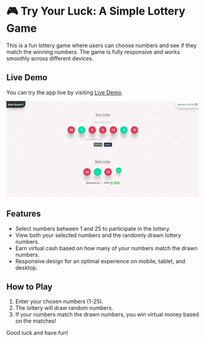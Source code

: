 # 🎮 Try Your Luck: A Simple Lottery Game

This is a fun lottery game where users can choose numbers and see if they match the winning numbers. The game is fully responsive and works smoothly across different devices.

## Live Demo

You can try the app live by visiting [Live Demo](https://lottery-game-focuscode.vercel.app/).

![App Screenshot](public/screenshot.png)

## Features

- Select numbers between 1 and 25 to participate in the lottery.
- View both your selected numbers and the randomly drawn lottery numbers.
- Earn virtual cash based on how many of your numbers match the drawn numbers.
- Responsive design for an optimal experience on mobile, tablet, and desktop.

## How to Play

1. Enter your chosen numbers (1-25).
2. The lottery will draw random numbers.
3. If your numbers match the drawn numbers, you win virtual money based on the matches!

Good luck and have fun!
